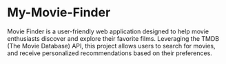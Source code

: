 # My-Movie-Finder
Movie Finder is a user-friendly web application designed to help movie enthusiasts discover and explore their favorite films. Leveraging the TMDB (The Movie Database) API, this project allows users to search for movies, and receive personalized recommendations based on their preferences.
